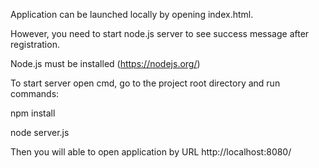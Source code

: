 Application can be launched locally by opening index.html.

However, you need to start node.js server to see success message after registration.

Node.js must be installed (https://nodejs.org/)

To start server open cmd, go to the project root directory and run commands:

npm install

node server.js

Then you will able to open application by URL http://localhost:8080/
